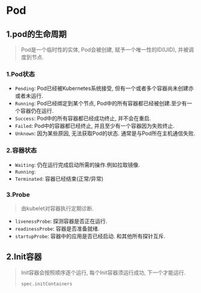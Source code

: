 # Pod

## 1.pod的生命周期

> Pod是一个临时性的实体, Pod会被创建, 赋予一个唯一性的ID(UID), 并被调度到节点.

### 1.Pod状态

- `Pending`: Pod已经被Kubernetes系统接受, 但有一个或者多个容器尚未创建亦或者未运行.
- `Running`: Pod已经绑定到某个节点, Pod中的所有容器都已经被创建.至少有一个容器仍在运行.
- `Success`: Pod中的所有容器都已经成功终止, 并不会在重启.
- `Failed`: Pod中的容器都已经终止, 并且至少有一个容器因为失败终止.
- `Unknown`: 因为某些原因, 无法获取Pod的状态. 通常是与Pod所在主机通信失败.

### 2.容器状态

- `Waiting`: 仍在运行完成启动所需的操作.例如拉取镜像.
- `Running`: 
- `Terminated`: 容器已经结束(正常/异常)

### 3.Probe

> 由kubelet对容器执行定期诊断.

- `livenessProbe`: 探测容器是否正在运行.
- `readinessProbe`: 容器是否准备就绪.
- `startupProbe`: 容器中的应用是否已经启动. 和其他所有探针互斥.

## 2.Init容器

> Init容器会按照顺序逐个运行, 每个Init容器须运行成功, 下一个才能运行. 
>
> `spec.initContainers`

